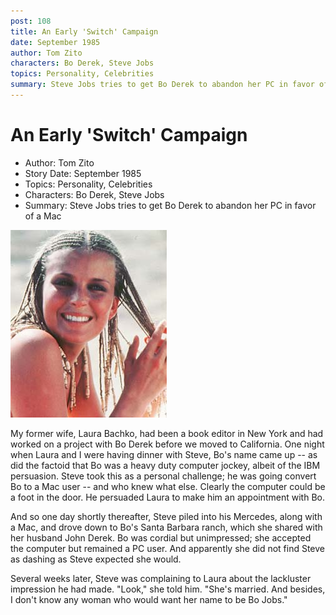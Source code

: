 ```yaml
---
post: 108
title: An Early 'Switch' Campaign
date: September 1985
author: Tom Zito
characters: Bo Derek, Steve Jobs
topics: Personality, Celebrities
summary: Steve Jobs tries to get Bo Derek to abandon her PC in favor of a Mac
---
```


# An Early 'Switch' Campaign
* Author: Tom Zito
* Story Date: September 1985
* Topics: Personality, Celebrities
* Characters: Bo Derek, Steve Jobs
* Summary: Steve Jobs tries to get Bo Derek to abandon her PC in favor of a Mac

![Bo Derek, PC User](images/bo_derek.jpg) 

My former wife, Laura Bachko, had been a book editor in New York and had worked on a project with Bo Derek before we moved to California.  One night when Laura and I were having dinner with Steve, Bo's name came up -- as did the factoid that Bo was a heavy duty computer jockey, albeit of the IBM persuasion.  Steve took this as a personal challenge; he was going convert Bo to a Mac user -- and who knew what else.  Clearly the computer could be a foot in the door.  He persuaded Laura to make him an appointment with Bo.

And so one day shortly thereafter, Steve piled into his Mercedes, along with a Mac, and drove down to Bo's Santa Barbara ranch, which she shared with her husband John Derek.  Bo was cordial but unimpressed; she accepted the computer but remained a PC user.  And apparently she did not find Steve as dashing as Steve expected she would.

Several weeks later, Steve was complaining to Laura about the lackluster impression he had made.  "Look," she told him.  "She's married. And besides, I don't know any woman who would want her name to be Bo Jobs."
